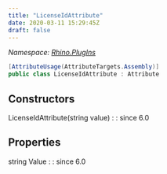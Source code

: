 ```yaml
---
title: "LicenseIdAttribute"
date: 2020-03-11 15:29:45Z
draft: false
---
```


*Namespace: [Rhino.PlugIns](../)*

```cs
[AttributeUsage(AttributeTargets.Assembly)]
public class LicenseIdAttribute : Attribute
```
## Constructors

LicenseIdAttribute(string value)
: 
: since 6.0
## Properties

string Value
: 
: since 6.0
